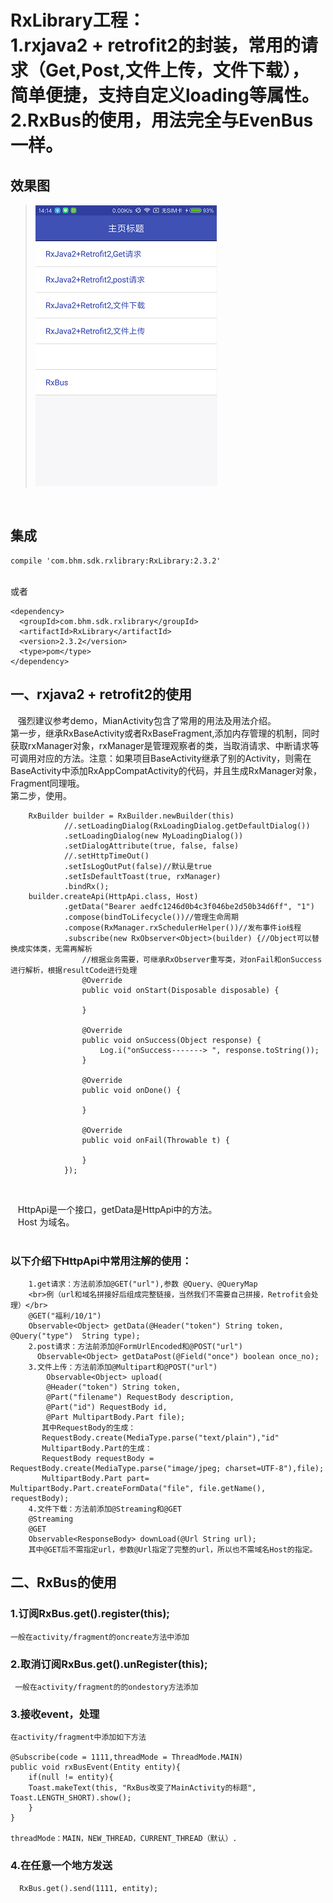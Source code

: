RxLibrary工程：<br>1.rxjava2 + retrofit2的封装，常用的请求（Get,Post,文件上传，文件下载），简单便捷，支持自定义loading等属性。</br>2.RxBus的使用，用法完全与EvenBus一样。
=
效果图
------
>![image](https://github.com/buhuiming/RxLibrary/blob/master/screenShots/i.jpg)</br>

<br>

集成
-------
    compile 'com.bhm.sdk.rxlibrary:RxLibrary:2.3.2'
<br>或者

    <dependency>
      <groupId>com.bhm.sdk.rxlibrary</groupId>
      <artifactId>RxLibrary</artifactId>
      <version>2.3.2</version>
      <type>pom</type>
    </dependency>


一、rxjava2 + retrofit2的使用
-------  
    强烈建议参考demo，MianActivity包含了常用的用法及用法介绍。
    <br>第一步，继承RxBaseActivity或者RxBaseFragment,添加内存管理的机制，同时获取rxManager对象，rxManager是管理观察者的类，当取消请求、中断请求等可调用对应的方法。注意：如果项目BaseActivity继承了别的Activity，则需在BaseActivity中添加RxAppCompatActivity的代码，并且生成RxManager对象，Fragment同理哦。
    <br>第二步，使用。</br>

        RxBuilder builder = RxBuilder.newBuilder(this)
                //.setLoadingDialog(RxLoadingDialog.getDefaultDialog())
                .setLoadingDialog(new MyLoadingDialog())
                .setDialogAttribute(true, false, false)
                //.setHttpTimeOut()
                .setIsLogOutPut(false)//默认是true
                .setIsDefaultToast(true, rxManager)
                .bindRx();
        builder.createApi(HttpApi.class, Host)
                .getData("Bearer aedfc1246d0b4c3f046be2d50b34d6ff", "1")
                .compose(bindToLifecycle())//管理生命周期
                .compose(RxManager.rxSchedulerHelper())//发布事件io线程
                .subscribe(new RxObserver<Object>(builder) {//Object可以替换成实体类，无需再解析
                    //根据业务需要，可继承RxObserver重写类，对onFail和onSuccess进行解析，根据resultCode进行处理
                    @Override
                    public void onStart(Disposable disposable) {

                    }

                    @Override
                    public void onSuccess(Object response) {
                        Log.i("onSuccess-------> ", response.toString());
                    }

                    @Override
                    public void onDone() {

                    }

                    @Override
                    public void onFail(Throwable t) {

                    }
                });
<br>

    HttpApi是一个接口，getData是HttpApi中的方法。</br>
    Host 为域名。</br>                         
### 以下介绍下HttpApi中常用注解的使用：</br>
        1.get请求：方法前添加@GET("url"),参数 @Query、@QueryMap
        <br>例（url和域名拼接好后组成完整链接，当然我们不需要自己拼接，Retrofit会处理）</br>
        @GET("福利/10/1")
        Observable<Object> getData(@Header("token") String token, @Query("type")  String type);     
        2.post请求：方法前添加@FormUrlEncoded和@POST("url")
          Observable<Object> getDataPost(@Field("once") boolean once_no);
        3.文件上传：方法前添加@Multipart和@POST("url")
            Observable<Object> upload(
            @Header("token") String token,
            @Part("filename") RequestBody description,
            @Part("id") RequestBody id,
            @Part MultipartBody.Part file);
           其中RequestBody的生成：
           RequestBody.create(MediaType.parse("text/plain"),"id"
           MultipartBody.Part的生成：
           RequestBody requestBody = RequestBody.create(MediaType.parse("image/jpeg; charset=UTF-8"),file);
           MultipartBody.Part part= MultipartBody.Part.createFormData("file", file.getName(), requestBody);
        4.文件下载：方法前添加@Streaming和@GET
        @Streaming
        @GET
        Observable<ResponseBody> downLoad(@Url String url);
        其中@GET后不需指定url，参数@Url指定了完整的url，所以也不需域名Host的指定。
        
二、RxBus的使用
-------  

### 1.订阅RxBus.get().register(this);
    一般在activity/fragment的oncreate方法中添加
### 2.取消订阅RxBus.get().unRegister(this);
     一般在activity/fragment的的ondestory方法添加
### 3.接收event，处理
    在activity/fragment中添加如下方法
      
    @Subscribe(code = 1111,threadMode = ThreadMode.MAIN)
    public void rxBusEvent(Entity entity){
        if(null != entity){
        Toast.makeText(this, "RxBus改变了MainActivity的标题", Toast.LENGTH_SHORT).show();      
        }
    }
       
    threadMode：MAIN，NEW_THREAD，CURRENT_THREAD（默认）.
### 4.在任意一个地方发送
      RxBus.get().send(1111, entity);
